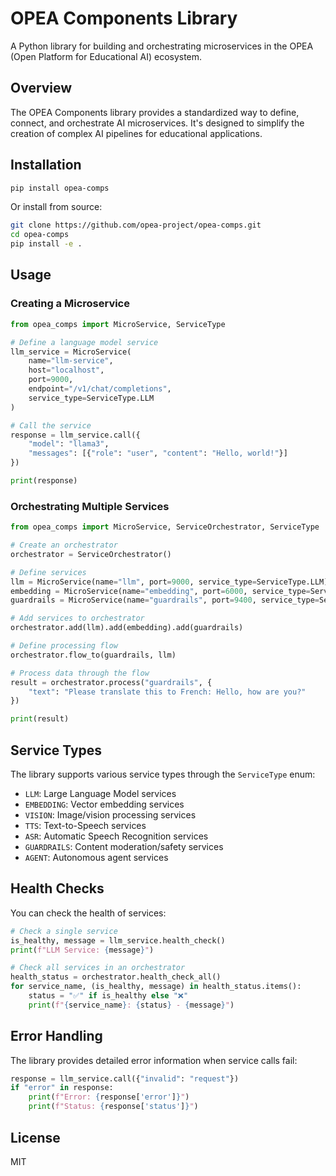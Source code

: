 # OPEA Components Library

A Python library for building and orchestrating microservices in the OPEA (Open Platform for Educational AI) ecosystem.

## Overview

The OPEA Components library provides a standardized way to define, connect, and orchestrate AI microservices. It's designed to simplify the creation of complex AI pipelines for educational applications.

## Installation

```bash
pip install opea-comps
```

Or install from source:

```bash
git clone https://github.com/opea-project/opea-comps.git
cd opea-comps
pip install -e .
```

## Usage

### Creating a Microservice

```python
from opea_comps import MicroService, ServiceType

# Define a language model service
llm_service = MicroService(
    name="llm-service",
    host="localhost",
    port=9000,
    endpoint="/v1/chat/completions",
    service_type=ServiceType.LLM
)

# Call the service
response = llm_service.call({
    "model": "llama3",
    "messages": [{"role": "user", "content": "Hello, world!"}]
})

print(response)
```

### Orchestrating Multiple Services

```python
from opea_comps import MicroService, ServiceOrchestrator, ServiceType

# Create an orchestrator
orchestrator = ServiceOrchestrator()

# Define services
llm = MicroService(name="llm", port=9000, service_type=ServiceType.LLM)
embedding = MicroService(name="embedding", port=6000, service_type=ServiceType.EMBEDDING)
guardrails = MicroService(name="guardrails", port=9400, service_type=ServiceType.GUARDRAILS)

# Add services to orchestrator
orchestrator.add(llm).add(embedding).add(guardrails)

# Define processing flow
orchestrator.flow_to(guardrails, llm)

# Process data through the flow
result = orchestrator.process("guardrails", {
    "text": "Please translate this to French: Hello, how are you?"
})

print(result)
```

## Service Types

The library supports various service types through the `ServiceType` enum:

- `LLM`: Large Language Model services
- `EMBEDDING`: Vector embedding services
- `VISION`: Image/vision processing services
- `TTS`: Text-to-Speech services
- `ASR`: Automatic Speech Recognition services
- `GUARDRAILS`: Content moderation/safety services
- `AGENT`: Autonomous agent services

## Health Checks

You can check the health of services:

```python
# Check a single service
is_healthy, message = llm_service.health_check()
print(f"LLM Service: {message}")

# Check all services in an orchestrator
health_status = orchestrator.health_check_all()
for service_name, (is_healthy, message) in health_status.items():
    status = "✅" if is_healthy else "❌"
    print(f"{service_name}: {status} - {message}")
```

## Error Handling

The library provides detailed error information when service calls fail:

```python
response = llm_service.call({"invalid": "request"})
if "error" in response:
    print(f"Error: {response['error']}")
    print(f"Status: {response['status']}")
```

## License

MIT